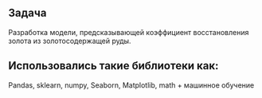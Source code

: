## Задача
Разработка модели, предсказывающей коэффициент восстановления золота из золотосодержащей руды.
## Использовались такие библиотеки как:
Pandas, sklearn, numpy, Seaborn, Matplotlib, math + машинное обучение